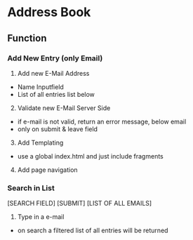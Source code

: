 # Address Book

## Function

### Add New Entry (only Email)

1. Add new E-Mail Address

- Name Inputfield
- List of all entries list below

2. Validate new E-Mail Server Side

- if e-mail is not valid, return an error message, below email
- only on submit & leave field

3. Add Templating

- use a global index.html and just include fragments

4. Add page navigation

### Search in List

[SEARCH FIELD] [SUBMIT]
[LIST OF ALL EMAILS]

1. Type in a e-mail

- on search a filtered list of all entries will be returned

